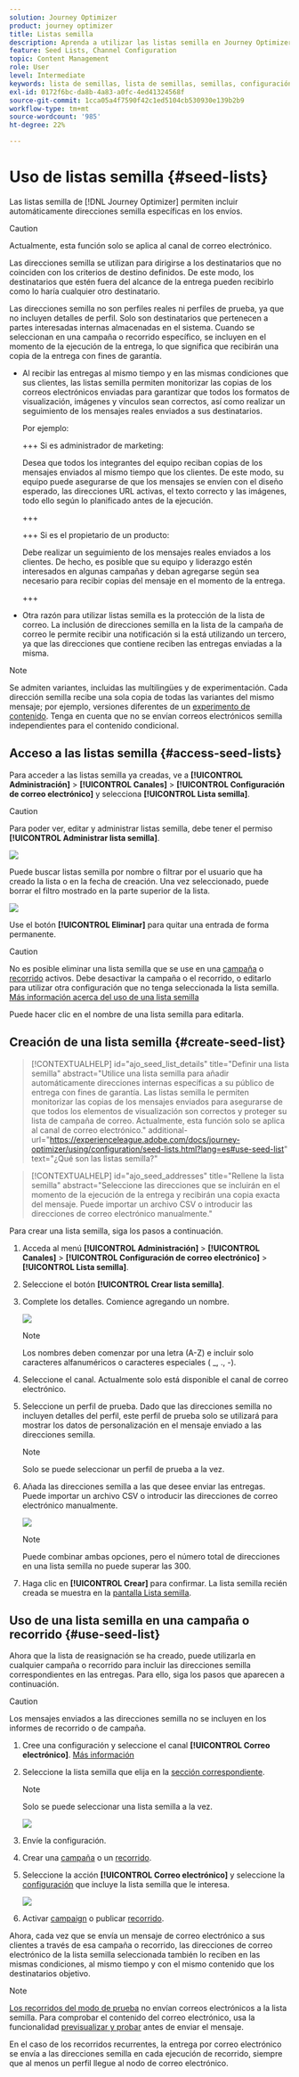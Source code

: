 ```yaml
---
solution: Journey Optimizer
product: journey optimizer
title: Listas semilla
description: Aprenda a utilizar las listas semilla en Journey Optimizer
feature: Seed Lists, Channel Configuration
topic: Content Management
role: User
level: Intermediate
keywords: lista de semillas, lista de semillas, semillas, configuración
exl-id: 0172f6bc-da8b-4a83-a0fc-4ed41324568f
source-git-commit: 1cca05a4f7590f42c1ed5104cb530930e139b2b9
workflow-type: tm+mt
source-wordcount: '985'
ht-degree: 22%

---
```


# Uso de listas semilla {#seed-lists}

Las listas semilla de [!DNL Journey Optimizer] permiten incluir automáticamente direcciones semilla específicas en los envíos.

>[!CAUTION]
>
>Actualmente, esta función solo se aplica al canal de correo electrónico.

Las direcciones semilla se utilizan para dirigirse a los destinatarios que no coinciden con los criterios de destino definidos. De este modo, los destinatarios que estén fuera del alcance de la entrega pueden recibirlo como lo haría cualquier otro destinatario.

Las direcciones semilla no son perfiles reales ni perfiles de prueba, ya que no incluyen detalles de perfil. Solo son destinatarios que pertenecen a partes interesadas internas almacenadas en el sistema. Cuando se seleccionan en una campaña o recorrido específico, se incluyen en el momento de la ejecución de la entrega, lo que significa que recibirán una copia de la entrega con fines de garantía.

* Al recibir las entregas al mismo tiempo y en las mismas condiciones que sus clientes, las listas semilla permiten monitorizar las copias de los correos electrónicos enviadas para garantizar que todos los formatos de visualización, imágenes y vínculos sean correctos, así como realizar un seguimiento de los mensajes reales enviados a sus destinatarios.

  Por ejemplo:

  +++ Si es administrador de marketing:

  Desea que todos los integrantes del equipo reciban copias de los mensajes enviados al mismo tiempo que los clientes. De este modo, su equipo puede asegurarse de que los mensajes se envíen con el diseño esperado, las direcciones URL activas, el texto correcto y las imágenes, todo ello según lo planificado antes de la ejecución.

  +++

  +++ Si es el propietario de un producto:

  Debe realizar un seguimiento de los mensajes reales enviados a los clientes. De hecho, es posible que su equipo y liderazgo estén interesados en algunas campañas y deban agregarse según sea necesario para recibir copias del mensaje en el momento de la entrega.

  +++

* Otra razón para utilizar listas semilla es la protección de la lista de correo. La inclusión de direcciones semilla en la lista de la campaña de correo le permite recibir una notificación si la está utilizando un tercero, ya que las direcciones que contiene reciben las entregas enviadas a la misma.

>[!NOTE]
>
>Se admiten variantes, incluidas las multilingües y de experimentación. Cada dirección semilla recibe una sola copia de todas las variantes del mismo mensaje; por ejemplo, versiones diferentes de un [experimento de contenido](../content-management/get-started-experiment.md). Tenga en cuenta que no se envían correos electrónicos semilla independientes para el contenido condicional.

## Acceso a las listas semilla {#access-seed-lists}

Para acceder a las listas semilla ya creadas, ve a **[!UICONTROL Administración]** > **[!UICONTROL Canales]** > **[!UICONTROL Configuración de correo electrónico]** y selecciona **[!UICONTROL Lista semilla]**.

<!--
>[!CAUTION]
>
>Permissions to view, export and manage the seed lists are restricted to [Journey Administrators](../administration/ootb-product-profiles.md#journey-administrator). Learn more about managing [!DNL Journey Optimizer] users' access rights in [this section](../administration/permissions-overview.md).-->

>[!CAUTION]
>
>Para poder ver, editar y administrar listas semilla, debe tener el permiso **[!UICONTROL Administrar lista semilla]**.

![](assets/seed-list-access.png)

Puede buscar listas semilla por nombre o filtrar por el usuario que ha creado la lista o en la fecha de creación. Una vez seleccionado, puede borrar el filtro mostrado en la parte superior de la lista.

![](assets/seed-list-filtering.png)

Use el botón **[!UICONTROL Eliminar]** para quitar una entrada de forma permanente.

>[!CAUTION]
>
>No es posible eliminar una lista semilla que se use en una [campaña](../campaigns/review-activate-campaign.md) o [recorrido](../building-journeys/publishing-the-journey.md) activos. Debe desactivar la campaña o el recorrido, o editarlo para utilizar otra configuración que no tenga seleccionada la lista semilla. [Más información acerca del uso de una lista semilla](#use-seed-list)

Puede hacer clic en el nombre de una lista semilla para editarla. <!--Use the **[!UICONTROL Edit]** button to edit a seed list.-->

## Creación de una lista semilla {#create-seed-list}

>[!CONTEXTUALHELP]
>id="ajo_seed_list_details"
>title="Definir una lista semilla"
>abstract="Utilice una lista semilla para añadir automáticamente direcciones internas específicas a su público de entrega con fines de garantía. Las listas semilla le permiten monitorizar las copias de los mensajes enviados para asegurarse de que todos los elementos de visualización son correctos y proteger su lista de campaña de correo. Actualmente, esta función solo se aplica al canal de correo electrónico."
>additional-url="https://experienceleague.adobe.com/docs/journey-optimizer/using/configuration/seed-lists.html?lang=es#use-seed-list" text="¿Qué son las listas semilla?"

>[!CONTEXTUALHELP]
>id="ajo_seed_addresses"
>title="Rellene la lista semilla"
>abstract="Seleccione las direcciones que se incluirán en el momento de la ejecución de la entrega y recibirán una copia exacta del mensaje. Puede importar un archivo CSV o introducir las direcciones de correo electrónico manualmente."

Para crear una lista semilla, siga los pasos a continuación.

1. Acceda al menú **[!UICONTROL Administración]** > **[!UICONTROL Canales]** > **[!UICONTROL Configuración de correo electrónico]** > **[!UICONTROL Lista semilla]**.

1. Seleccione el botón **[!UICONTROL Crear lista semilla]**.

   <!--![](assets/seed-list-create-button.png)-->

1. Complete los detalles. Comience agregando un nombre.

   ![](assets/seed-list-details.png)

   >[!NOTE]
   >
   >Los nombres deben comenzar por una letra (A-Z) e incluir solo caracteres alfanuméricos o caracteres especiales ( _, ., -).

1. Seleccione el canal. Actualmente solo está disponible el canal de correo electrónico.

1. Seleccione un perfil de prueba. Dado que las direcciones semilla no incluyen detalles del perfil, este perfil de prueba solo se utilizará para mostrar los datos de personalización en el mensaje enviado a las direcciones semilla.

   >[!NOTE]
   >
   >Solo se puede seleccionar un perfil de prueba a la vez.

1. Añada las direcciones semilla a las que desee enviar las entregas. Puede importar un archivo CSV o introducir las direcciones de correo electrónico manualmente.

   ![](assets/seed-list-email-addresses.png)

   >[!NOTE]
   >
   >Puede combinar ambas opciones, pero el número total de direcciones en una lista semilla no puede superar las 300.

1. Haga clic en **[!UICONTROL Crear]** para confirmar. La lista semilla recién creada se muestra en la [pantalla Lista semilla](#access-seed-lists).

## Uso de una lista semilla en una campaña o recorrido {#use-seed-list}

Ahora que la lista de reasignación se ha creado, puede utilizarla en cualquier campaña o recorrido para incluir las direcciones semilla correspondientes en las entregas. Para ello, siga los pasos que aparecen a continuación.

>[!CAUTION]
>
>Los mensajes enviados a las direcciones semilla no se incluyen en los informes de recorrido o de campaña.

1. Cree una configuración y seleccione el canal **[!UICONTROL Correo electrónico]**. [Más información](../email/email-settings.md)

1. Seleccione la lista semilla que elija en la [sección correspondiente](../email/email-settings.md#seed-list).

   >[!NOTE]
   >
   >Solo se puede seleccionar una lista semilla a la vez.

   ![](assets/seed-list-surface.png)

1. Envíe la configuración.

1. Crear una [campaña](../campaigns/create-campaign.md) o un [recorrido](../building-journeys/journey-gs.md).

1. Seleccione la acción **[!UICONTROL Correo electrónico]** y seleccione la [configuración](channel-surfaces.md) que incluye la lista semilla que le interesa.

   ![](assets/seed-list-campaign-email.png)

1. Activar [campaign](../campaigns/review-activate-campaign.md) o publicar [recorrido](../building-journeys/publishing-the-journey.md).

Ahora, cada vez que se envía un mensaje de correo electrónico a sus clientes a través de esa campaña o recorrido, las direcciones de correo electrónico de la lista semilla seleccionada también lo reciben en las mismas condiciones, al mismo tiempo y con el mismo contenido que los destinatarios objetivo.

>[!NOTE]
>
>[Los recorridos del modo de prueba](../building-journeys/testing-the-journey.md) no envían correos electrónicos a la lista semilla. Para comprobar el contenido del correo electrónico, usa la funcionalidad [previsualizar y probar](../content-management/preview-test.md) antes de enviar el mensaje.
>
>En el caso de los recorridos recurrentes, la entrega por correo electrónico se envía a las direcciones semilla en cada ejecución de recorrido, siempre que al menos un perfil llegue al nodo de correo electrónico.
